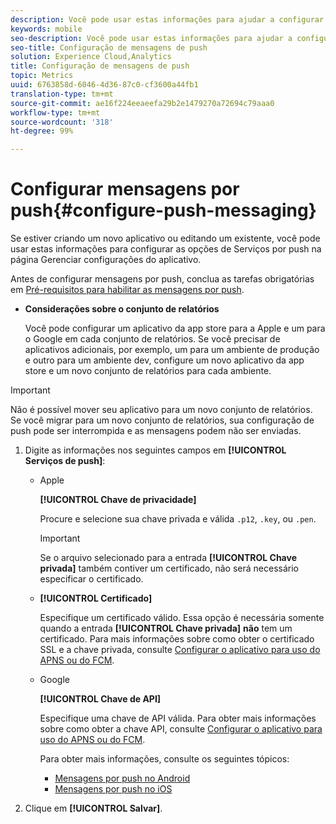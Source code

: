 ```yaml
---
description: Você pode usar estas informações para ajudar a configurar as opções de Serviços de push na página Gerenciar configurações do aplicativo, enquanto cria um novo aplicativo ou edita um existente.
keywords: mobile
seo-description: Você pode usar estas informações para ajudar a configurar as opções de Serviços de push na página Gerenciar configurações do aplicativo, enquanto cria um novo aplicativo ou edita um existente.
seo-title: Configuração de mensagens de push
solution: Experience Cloud,Analytics
title: Configuração de mensagens de push
topic: Metrics
uuid: 6763858d-6046-4d36-87c0-cf3600a44fb1
translation-type: tm+mt
source-git-commit: ae16f224eeaeefa29b2e1479270a72694c79aaa0
workflow-type: tm+mt
source-wordcount: '318'
ht-degree: 99%

---
```



# Configurar mensagens por push{#configure-push-messaging}

Se estiver criando um novo aplicativo ou editando um existente, você pode usar estas informações para configurar as opções de Serviços por push na página Gerenciar configurações do aplicativo.

Antes de configurar mensagens por push, conclua as tarefas obrigatórias em [Pré-requisitos para habilitar as mensagens por push](/help/using/c-manage-app-settings/c-mob-confg-app/configure-push-messaging/prerequisites-push-messaging.md).

* **Considerações sobre o conjunto de relatórios**

   Você pode configurar um aplicativo da app store para a Apple e um para o Google em cada conjunto de relatórios. Se você precisar de aplicativos adicionais, por exemplo, um para um ambiente de produção e outro para um ambiente dev, configure um novo aplicativo da app store e um novo conjunto de relatórios para cada ambiente.

>[!IMPORTANT]
>
>Não é possível mover seu aplicativo para um novo conjunto de relatórios. Se você migrar para um novo conjunto de relatórios, sua configuração de push pode ser interrompida e as mensagens podem não ser enviadas.

1. Digite as informações nos seguintes campos em **[!UICONTROL Serviços de push]**:

   * Apple

      **[!UICONTROL Chave de privacidade]**

      Procure e selecione sua chave privada e válida `.p12`, `.key`, ou `.pen`.

      >[!IMPORTANT]
      >Se o arquivo selecionado para a entrada **[!UICONTROL Chave privada]** também contiver um certificado, não será necessário especificar o certificado.

   * **[!UICONTROL Certificado]**

      Especifique um certificado válido. Essa opção é necessária somente quando a entrada **[!UICONTROL Chave privada]** **não** tem um certificado. Para mais informações sobre como obter o certificado SSL e a chave privada, consulte [Configurar o aplicativo para uso do APNS ou do FCM](/help/using/c-manage-app-settings/c-mob-confg-app/configure-push-messaging/configure-app-apns-gcm.md).

   * Google

      **[!UICONTROL Chave de API]**

      Especifique uma chave de API válida. Para obter mais informações sobre como obter a chave API, consulte [Configurar o aplicativo para uso do APNS ou do FCM](/help/using/c-manage-app-settings/c-mob-confg-app/configure-push-messaging/configure-app-apns-gcm.md).

      Para obter mais informações, consulte os seguintes tópicos:

      * [Mensagens por push no Android](/help/android/messaging-main/push-messaging/push-messaging.md)
      * [Mensagens por push no iOS](/help/ios/messaging-main/push-messaging/push-messaging.md)

1. Clique em **[!UICONTROL Salvar]**.
